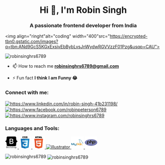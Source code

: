 <h1 align="center">Hi 👋, I'm Robin Singh</h1>
<h3 align="center">A passionate frontend developer from India</h3>

<img align="ringht"alt="coding" width="400"src="https://encrypted-tbn0.gstatic.com/images?q=tbn:ANd9GcS5KGxExsivEbBybLvsJnWydwRGVVzzF01Pzg&usqp=CAU">

<p align="left"> <img src="https://komarev.com/ghpvc/?username=robinsinghrs6789&label=Profile%20views&color=0e75b6&style=flat" alt="robinsinghrs6789" /> </p>

- 📫 How to reach me **robinsinghrs6789@gmail.com**

- ⚡ Fun fact **I think I am Funny 😂**

<h3 align="left">Connect with me:</h3>
<p align="left">
<a href="https://linkedin.com/in/https://www.linkedin.com/in/robin-singh-41b231198/" target="blank"><img align="center" src="https://raw.githubusercontent.com/rahuldkjain/github-profile-readme-generator/master/src/images/icons/Social/linked-in-alt.svg" alt="https://www.linkedin.com/in/robin-singh-41b231198/" height="30" width="40" /></a>
<a href="https://fb.com/https://www.facebook.com/robinpeterson6789" target="blank"><img align="center" src="https://raw.githubusercontent.com/rahuldkjain/github-profile-readme-generator/master/src/images/icons/Social/facebook.svg" alt="https://www.facebook.com/robinpeterson6789" height="30" width="40" /></a>
<a href="https://instagram.com/https://www.instagram.com/robinsinghrs6789" target="blank"><img align="center" src="https://raw.githubusercontent.com/rahuldkjain/github-profile-readme-generator/master/src/images/icons/Social/instagram.svg" alt="https://www.instagram.com/robinsinghrs6789" height="30" width="40" /></a>
</p>

<h3 align="left">Languages and Tools:</h3>
<p align="left"> <a href="https://getbootstrap.com" target="_blank" rel="noreferrer"> <img src="https://raw.githubusercontent.com/devicons/devicon/master/icons/bootstrap/bootstrap-plain-wordmark.svg" alt="bootstrap" width="40" height="40"/> </a> <a href="https://www.w3schools.com/css/" target="_blank" rel="noreferrer"> <img src="https://raw.githubusercontent.com/devicons/devicon/master/icons/css3/css3-original-wordmark.svg" alt="css3" width="40" height="40"/> </a> <a href="https://www.w3.org/html/" target="_blank" rel="noreferrer"> <img src="https://raw.githubusercontent.com/devicons/devicon/master/icons/html5/html5-original-wordmark.svg" alt="html5" width="40" height="40"/> </a> <a href="https://www.adobe.com/in/products/illustrator.html" target="_blank" rel="noreferrer"> <img src="https://www.vectorlogo.zone/logos/adobe_illustrator/adobe_illustrator-icon.svg" alt="illustrator" width="40" height="40"/> </a> <a href="https://www.mysql.com/" target="_blank" rel="noreferrer"> <img src="https://raw.githubusercontent.com/devicons/devicon/master/icons/mysql/mysql-original-wordmark.svg" alt="mysql" width="40" height="40"/> </a> <a href="https://www.php.net" target="_blank" rel="noreferrer"> <img src="https://raw.githubusercontent.com/devicons/devicon/master/icons/php/php-original.svg" alt="php" width="40" height="40"/> </a> </p>

<p><img align="left" src="https://github-readme-stats.vercel.app/api/top-langs?username=robinsinghrs6789&show_icons=true&locale=en&layout=compact" alt="robinsinghrs6789" /></p>

<p>&nbsp;<img align="center" src="https://github-readme-stats.vercel.app/api?username=robinsinghrs6789&show_icons=true&locale=en" alt="robinsinghrs6789" /></p>
